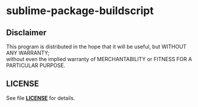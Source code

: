 sublime-package-buildscript
===========================

Disclaimer
----------
This program is distributed in the hope that it will be useful, but WITHOUT ANY WARRANTY;  
without even the implied warranty of MERCHANTABILITY or FITNESS FOR A PARTICULAR PURPOSE.  
 

LICENSE
-------
See file [__LICENSE__](../master/LICENSE) for details.  